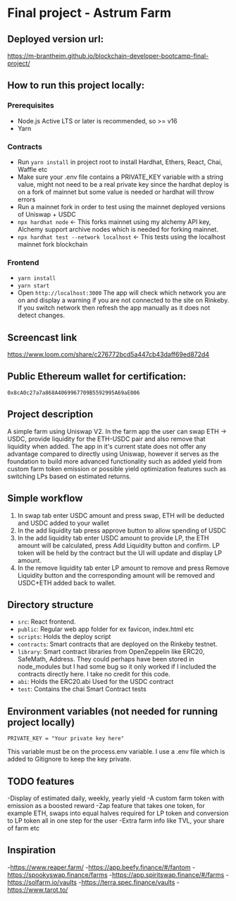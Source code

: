 # Final project - Astrum Farm

## Deployed version url:

https://m-brantheim.github.io/blockchain-developer-bootcamp-final-project/

## How to run this project locally:

### Prerequisites

- Node.js Active LTS or later is recommended, so >= v16
- Yarn

### Contracts

- Run `yarn install` in project root to install Hardhat, Ethers, React, Chai, Waffle etc
- Make sure your .env file contains a PRIVATE_KEY variable with a string value, might not need to be a real private key since the hardhat
  deploy is on a fork of mainnet but some value is needed or hardhat will throw errors
- Run a mainnet fork in order to test using the mainnet deployed versions of Uniswap + USDC
- `npx hardhat node` <- This forks mainnet using my alchemy API key, Alchemy support archive nodes which is needed for forking mainnet.
- `npx hardhat test --network localhost` <- This tests using the localhost mainnet fork blockchain

### Frontend

- `yarn install`
- `yarn start`
- Open `http://localhost:3000` The app will check which network you are on and display a warning if you are not connected to the site on Rinkeby. If you switch network then refresh the app manually as it does not detect changes.

## Screencast link

https://www.loom.com/share/c276772bcd5a447cb43daff69ed872d4

## Public Ethereum wallet for certification:

`0x8cA0c27a7a868A4069967709B5592995A69aE006`

## Project description

A simple farm using Uniswap V2. In the farm app the user can swap ETH -> USDC, provide liquidity for the ETH-USDC pair and also remove that liquidity when added.
The app in it's current state does not offer any advantage compared to directly using Uniswap, however it serves as the foundation to build more advanced functionality such as added yield from custom farm token emission or possible yield optimization features such as switching LPs based on estimated returns.

## Simple workflow

1. In swap tab enter USDC amount and press swap, ETH will be deducted and USDC added to your wallet
2. In the add liquidity tab press approve button to allow spending of USDC
3. In the add liquidity tab enter USDC amount to provide LP, the ETH amount will be calculated, press Add Liquidity button and confirm. LP token will be held by the contract but the UI will update and display LP amount.
4. In the remove liquidity tab enter LP amount to remove and press Remove Liquidity button and the corresponding amount will be removed and USDC+ETH added back to wallet.

## Directory structure

- `src`: React frontend.
- `public`: Regular web app folder for ex favicon, index.html etc
- `scripts`: Holds the deploy script
- `contracts`: Smart contracts that are deployed on the Rinkeby testnet.
- `library`: Smart contract libraries from OpenZeppelin like ERC20, SafeMath, Address. They could perhaps have been stored in node_modules but I had some bug so it only worked if I included the contracts directly here. I take no credit for this code.
- `abi`: Holds the ERC20.abi Used for the USDC contract
- `test`: Contains the chai Smart Contract tests

## Environment variables (not needed for running project locally)

```
PRIVATE_KEY = "Your private key here"
```

This variable must be on the process.env variable. I use a .env file which is added to Gitignore to keep the key private.

## TODO features

-Display of estimated daily, weekly, yearly yield
-A custom farm token with emission as a boosted reward
-Zap feature that takes one token, for example ETH, swaps into equal halves required for LP token and conversion to LP token all in one step for the user
-Extra farm info like TVL, your share of farm etc

## Inspiration

-https://www.reaper.farm/ -https://app.beefy.finance/#/fantom -https://spookyswap.finance/farms -https://app.spiritswap.finance/#/farms -https://solfarm.io/vaults -https://terra.spec.finance/vaults -https://www.tarot.to/
